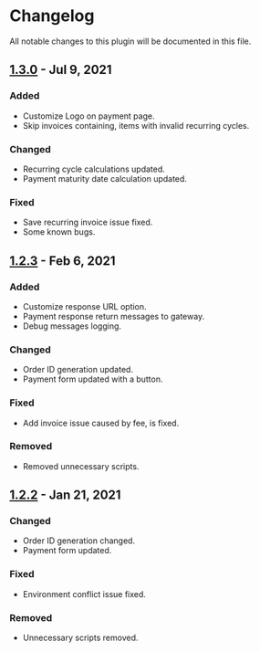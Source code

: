 # Changelog

All notable changes to this plugin will be documented in this file.

## [1.3.0](https://github.com/) - Jul 9, 2021

### Added
- Customize Logo on payment page.
- Skip invoices containing, items with invalid recurring cycles.

### Changed
- Recurring cycle calculations updated.
- Payment maturity date calculation updated.

### Fixed
- Save recurring invoice issue fixed.
- Some known bugs.

## [1.2.3](https://github.com/directpaylk/directpay_whmcs/releases/tag/v1.2.3) - Feb 6, 2021

### Added
- Customize response URL option.
- Payment response return messages to gateway.
- Debug messages logging.

### Changed
- Order ID generation updated.
- Payment form updated with a button.

### Fixed
- Add invoice issue caused by fee, is fixed.

### Removed
- Removed unnecessary scripts.

## [1.2.2](https://github.com/directpaylk/directpay_whmcs/releases/tag/v1.2.2) - Jan 21, 2021

### Changed
- Order ID generation changed.
- Payment form updated.

### Fixed
- Environment conflict issue fixed.

### Removed
- Unnecessary scripts removed.
